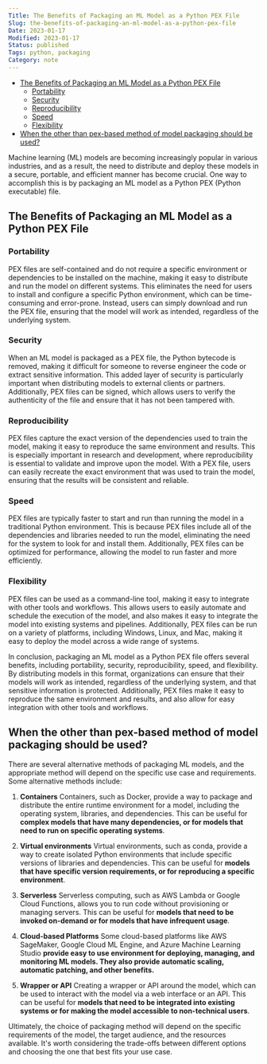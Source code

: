```yaml
---
Title: The Benefits of Packaging an ML Model as a Python PEX File
Slug: the-benefits-of-packaging-an-ml-model-as-a-python-pex-file
Date: 2023-01-17
Modified: 2023-01-17
Status: published
Tags: python, packaging
Category: note
---
```


<!-- MarkdownTOC autolink="true" autoanchor="true" -->

- [The Benefits of Packaging an ML Model as a Python PEX File](#the-benefits-of-packaging-an-ml-model-as-a-python-pex-file)
	- [Portability](#portability)
	- [Security](#security)
	- [Reproducibility](#reproducibility)
	- [Speed](#speed)
	- [Flexibility](#flexibility)
- [When the other than pex-based method of model packaging should be used?](#when-the-other-than-pex-based-method-of-model-packaging-should-be-used)

<!-- /MarkdownTOC -->

Machine learning (ML) models are becoming increasingly popular in various industries, and as a result, the need to distribute and deploy these models in a secure, portable, and efficient manner has become crucial. One way to accomplish this is by packaging an ML model as a Python PEX (Python executable) file.
<a id="the-benefits-of-packaging-an-ml-model-as-a-python-pex-file"></a>
## The Benefits of Packaging an ML Model as a Python PEX File
<a id="portability"></a>
### Portability

PEX files are self-contained and do not require a specific environment or dependencies to be installed on the machine, making it easy to distribute and run the model on different systems. This eliminates the need for users to install and configure a specific Python environment, which can be time-consuming and error-prone. Instead, users can simply download and run the PEX file, ensuring that the model will work as intended, regardless of the underlying system.

<a id="security"></a>
### Security

When an ML model is packaged as a PEX file, the Python bytecode is removed, making it difficult for someone to reverse engineer the code or extract sensitive information. This added layer of security is particularly important when distributing models to external clients or partners. Additionally, PEX files can be signed, which allows users to verify the authenticity of the file and ensure that it has not been tampered with.

<a id="reproducibility"></a>
### Reproducibility

PEX files capture the exact version of the dependencies used to train the model, making it easy to reproduce the same environment and results. This is especially important in research and development, where reproducibility is essential to validate and improve upon the model. With a PEX file, users can easily recreate the exact environment that was used to train the model, ensuring that the results will be consistent and reliable.

<a id="speed"></a>
### Speed

PEX files are typically faster to start and run than running the model in a traditional Python environment. This is because PEX files include all of the dependencies and libraries needed to run the model, eliminating the need for the system to look for and install them. Additionally, PEX files can be optimized for performance, allowing the model to run faster and more efficiently.

<a id="flexibility"></a>
### Flexibility

PEX files can be used as a command-line tool, making it easy to integrate with other tools and workflows. This allows users to easily automate and schedule the execution of the model, and also makes it easy to integrate the model into existing systems and pipelines. Additionally, PEX files can be run on a variety of platforms, including Windows, Linux, and Mac, making it easy to deploy the model across a wide range of systems.

In conclusion, packaging an ML model as a Python PEX file offers several benefits, including portability, security, reproducibility, speed, and flexibility. By distributing models in this format, organizations can ensure that their models will work as intended, regardless of the underlying system, and that sensitive information is protected. Additionally, PEX files make it easy to reproduce the same environment and results, and also allow for easy integration with other tools and workflows.


<a id="when-the-other-than-pex-based-method-of-model-packaging-should-be-used"></a>
## When the other than pex-based method of model packaging should be used?

There are several alternative methods of packaging ML models, and the appropriate method will depend on the specific use case and requirements. Some alternative methods include:

1.  **Containers**
Containers, such as Docker, provide a way to package and distribute the entire runtime environment for a model, including the operating system, libraries, and dependencies. This can be useful for **complex models that have many dependencies, or for models that need to run on specific operating systems**.
    
2.  **Virtual environments**
Virtual environments, such as conda, provide a way to create isolated Python environments that include specific versions of libraries and dependencies. This can be useful for **models that have specific version requirements, or for reproducing a specific environment**.
    
3.  **Serverless**
Serverless computing, such as AWS Lambda or Google Cloud Functions, allows you to run code without provisioning or managing servers. This can be useful for **models that need to be invoked on-demand or for models that have infrequent usage**.
    
4.  **Cloud-based Platforms**
Some cloud-based platforms like AWS SageMaker, Google Cloud ML Engine, and Azure Machine Learning Studio **provide easy to use environment for deploying, managing, and monitoring ML models. They also provide automatic scaling, automatic patching, and other benefits.**
    
5.  **Wrapper or API**
Creating a wrapper or API around the model, which can be used to interact with the model via a web interface or an API. This can be useful for **models that need to be integrated into existing systems or for making the model accessible to non-technical users**.
    

Ultimately, the choice of packaging method will depend on the specific requirements of the model, the target audience, and the resources available. It's worth considering the trade-offs between different options and choosing the one that best fits your use case.